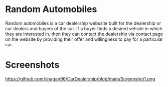 # Random Automobiles
  Random automobiles is a car dealership webssite built for the dealership or car dealers 
  and buyers of the car. If a buyer finds a desired vehicle in which they are interested 
  in, then they can contact the dealership via contact page on the website by providing     their offer and willingness to pay for a particular car.
# Screenshots
  https://github.com/shagan96/CarDealership/blob/main/Screenshot1.png
